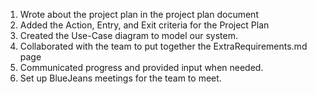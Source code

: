 1. Wrote about the project plan in the project plan document
2. Added the Action, Entry, and Exit criteria for the Project Plan
3. Created the Use-Case diagram to model our system.
4. Collaborated with the team to put together the ExtraRequirements.md page 
5. Communicated progress and provided input when needed.
6. Set up BlueJeans meetings for the team to meet.
